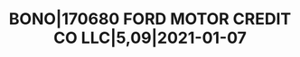 ---
layout: asset
title: BONO|170680 FORD MOTOR CREDIT CO LLC|5,09|2021-01-07
isin: US345397ZK23
---